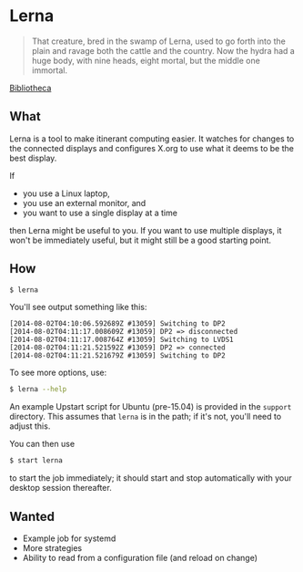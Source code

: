 # Lerna

> That creature, bred in the swamp of Lerna, used to go forth into the plain
> and ravage both the cattle and the country. Now the hydra had a huge body,
> with nine heads, eight mortal, but the middle one immortal.

[Bibliotheca](http://www.perseus.tufts.edu/hopper/text?doc=Perseus%3Atext%3A1999.01.0022%3Atext%3DLibrary%3Abook%3D2%3Achapter%3D5%3Asection%3D2)

## What

Lerna is a tool to make itinerant computing easier.
It watches for changes to the connected displays and configures X.org to use
what it deems to be the best display.

If

* you use a Linux laptop,
* you use an external monitor, and
* you want to use a single display at a time

then Lerna might be useful to you.
If you want to use multiple displays, it won't be immediately useful, but it
might still be a good starting point.

## How

```sh
$ lerna
```

You'll see output something like this:

    [2014-08-02T04:10:06.592689Z #13059] Switching to DP2
    [2014-08-02T04:11:17.008609Z #13059] DP2 => disconnected
    [2014-08-02T04:11:17.008764Z #13059] Switching to LVDS1
    [2014-08-02T04:11:21.521592Z #13059] DP2 => connected
    [2014-08-02T04:11:21.521679Z #13059] Switching to DP2

To see more options, use:

```sh
$ lerna --help
```

An example Upstart script for Ubuntu (pre-15.04) is provided in the `support`
directory.
This assumes that `lerna` is in the path; if it's not, you'll need to adjust
this.

You can then use

```sh
$ start lerna
```

to start the job immediately; it should start and stop automatically with your
desktop session thereafter.

## Wanted

* Example job for systemd
* More strategies
* Ability to read from a configuration file (and reload on change)
